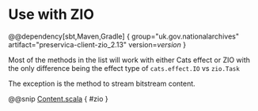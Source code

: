 # Use with ZIO

@@dependency[sbt,Maven,Gradle] {
group="uk.gov.nationalarchives" artifact="preservica-client-zio_2.13" version=$version$
}

Most of the methods in the list will work with either Cats effect or ZIO with the only difference being the effect type of `cats.effect.IO` vs `zio.Task`

The exception is the method to stream bitstream content.

@@snip [Content.scala](../../../scala/examples/Entity.scala) { #zio }
